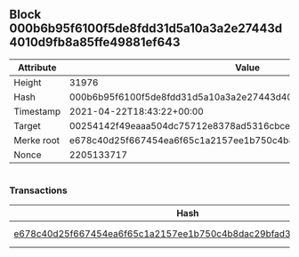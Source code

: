 ## Block 000b6b95f6100f5de8fdd31d5a10a3a2e27443d4010d9fb8a85ffe49881ef643

Attribute | Value
--- | ---
Height | 31976
Hash | 000b6b95f6100f5de8fdd31d5a10a3a2e27443d4010d9fb8a85ffe49881ef643
Timestamp | 2021-04-22T18:43:22+00:00
Target | 00254142f49eaaa504dc75712e8378ad5316cbcead634704b3734b6271167cc4
Merke root | e678c40d25f667454ea6f65c1a2157ee1b750c4b8dac29bfad3f43768c2853c1
Nonce | 2205133717

```

```

### Transactions

Hash | Amount
--- | ---
[e678c40d25f667454ea6f65c1a2157ee1b750c4b8dac29bfad3f43768c2853c1](e678c40d25f667454ea6f65c1a2157ee1b750c4b8dac29bfad3f43768c2853c1.md) | 10.00000000 SKEPTI 
